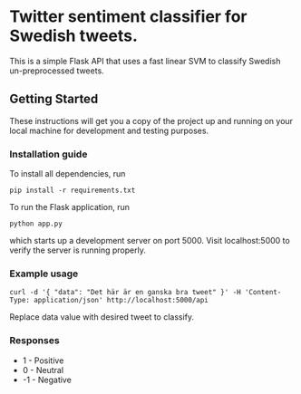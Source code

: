 # Twitter sentiment classifier for Swedish tweets.

This is a simple Flask API that uses a fast linear SVM to classify Swedish un-preprocessed tweets.

## Getting Started

These instructions will get you a copy of the project up and running on your local machine for development and testing purposes.

### Installation guide

To install all dependencies, run

```
pip install -r requirements.txt
```

To run the Flask application, run

```
python app.py
```

which starts up a development server on port 5000. Visit localhost:5000 to verify the server is running properly.

### Example usage

```
curl -d '{ "data": "Det här är en ganska bra tweet" }' -H 'Content-Type: application/json' http://localhost:5000/api
```

Replace data value with desired tweet to classify.

### Responses

- 1 - Positive
- 0 - Neutral
- -1 - Negative
